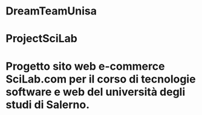 
# DreamTeamUnisa
# ProjectSciLab
# Progetto sito web e-commerce SciLab.com per il corso di tecnologie software e web del università degli studi di Salerno.


